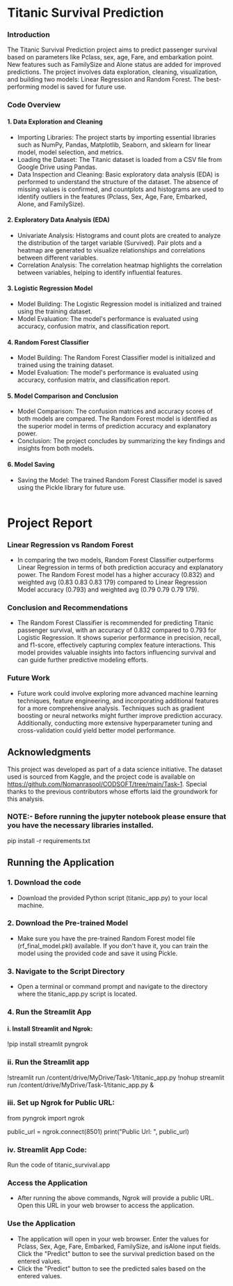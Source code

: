 # Titanic Survival Prediction

### Introduction
The Titanic Survival Prediction project aims to predict passenger survival based on parameters like Pclass, sex, age, Fare, and embarkation point. New features such as FamilySize and Alone status are added for improved predictions. The project involves data exploration, cleaning, visualization, and building two models: Linear Regression and Random Forest. The best-performing model is saved for future use.

### Code Overview
#### 1. Data Exploration and Cleaning
* Importing Libraries: The project starts by importing essential libraries such as NumPy, Pandas, Matplotlib, Seaborn, and sklearn for linear model, model selection, and metrics.
* Loading the Dataset: The Titanic dataset is loaded from a CSV file from Google Drive using Pandas.
* Data Inspection and Cleaning: Basic exploratory data analysis (EDA) is performed to understand the structure of the dataset. The absence of missing values is confirmed, and countplots and histograms are used to identify outliers in the features (Pclass, Sex, Age, Fare, Embarked, Alone, and FamilySize).
#### 2. Exploratory Data Analysis (EDA)
* Univariate Analysis: Histograms and count plots are created to analyze the distribution of the target variable (Survived). Pair plots and a heatmap are generated to visualize relationships and correlations between different variables.
* Correlation Analysis: The correlation heatmap highlights the correlation between variables, helping to identify influential features.
#### 3. Logistic Regression Model
* Model Building: The Logistic Regression model is initialized and trained using the training dataset.
* Model Evaluation: The model's performance is evaluated using accuracy, confusion matrix, and classification report.
#### 4. Random Forest Classifier
* Model Building: The Random Forest Classifier model is initialized and trained using the training dataset.
* Model Evaluation: The model's performance is evaluated using accuracy, confusion matrix, and classification report.
#### 5. Model Comparison and Conclusion
* Model Comparison: The confusion matrices and accuracy scores of both models are compared. The Random Forest model is identified as the superior model in terms of prediction accuracy and explanatory power.
* Conclusion: The project concludes by summarizing the key findings and insights from both models.
#### 6. Model Saving
* Saving the Model: The trained Random Forest Classifier model is saved using the Pickle library for future use.
<br/><br/>


# Project Report 
### Linear Regression vs Random Forest
* In comparing the two models, Random Forest Classifier outperforms Linear Regression in terms of both prediction accuracy and explanatory power. The Random Forest model has a higher accuracy (0.832) and weighted avg (0.83 0.83 0.83 179) compared to Linear Regression Model accuracy (0.793) and weighted avg (0.79 0.79 0.79 179).
### Conclusion and Recommendations
* The Random Forest Classifier is recommended for predicting Titanic passenger survival, with an accuracy of 0.832 compared to 0.793 for Logistic Regression. It shows superior performance in precision, recall, and f1-score, effectively capturing complex feature interactions. This model provides valuable insights into factors influencing survival and can guide further predictive modeling efforts.
### Future Work
* Future work could involve exploring more advanced machine learning techniques, feature engineering, and incorporating additional features for a more comprehensive analysis. Techniques such as gradient boosting or neural networks might further improve prediction accuracy. Additionally, conducting more extensive hyperparameter tuning and cross-validation could yield better model performance.

## Acknowledgments
This project was developed as part of a data science initiative. The dataset used is sourced from Kaggle, and the project code is available on https://github.com/Nomanrasool/CODSOFT/tree/main/Task-1. Special thanks to the previous contributors whose efforts laid the groundwork for this analysis.


### NOTE:- Before running the jupyter notebook please ensure that you have the necessary libraries installed.
pip install -r requirements.txt

## Running the Application
### 1. Download the code
* Download the provided Python script (titanic_app.py) to your local machine.
### 2. Download the Pre-trained Model
* Make sure you have the pre-trained Random Forest model file (rf_final_model.pkl) available. If you don't have it, you can train the model using the provided code and save it using Pickle.
### 3. Navigate to the Script Directory
* Open a terminal or command prompt and navigate to the directory where the titanic_app.py script is located.
### 4. Run the Streamlit App
#### i. Install Streamlit and Ngrok:

!pip install streamlit pyngrok

### ii. Run the Streamlit app

!streamlit run /content/drive/MyDrive/Task-1/titanic_app.py
!nohup streamlit run /content/drive/MyDrive/Task-1/titanic_app.py &

### iii. Set up Ngrok for Public URL:

from pyngrok import ngrok

public_url = ngrok.connect(8501)
print("Public Url: ", public_url)

### iv. Streamlit App Code:

Run the code of titanic_survival.app

### Access the Application
* After running the above commands, Ngrok will provide a public URL. Open this URL in your web browser to access the application.

### Use the Application
* The application will open in your web browser. Enter the values for Pclass, Sex, Age, Fare, Embarked, FamilySize, and isAlone input fields. Click the "Predict" button to see the survival prediction based on the entered values.
* Click the "Predict" button to see the predicted sales based on the entered values.


